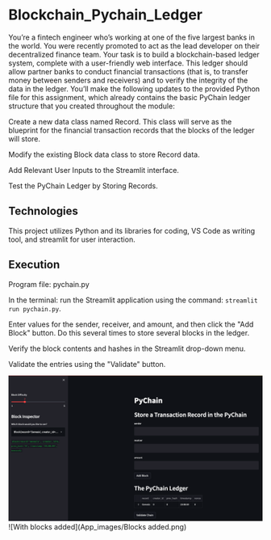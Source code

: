 # Blockchain_Pychain_Ledger

You’re a fintech engineer who’s working at one of the five largest banks in the world. You were recently promoted to act as the lead developer on their decentralized finance team. Your task is to build a blockchain-based ledger system, complete with a user-friendly web interface. This ledger should allow partner banks to conduct financial transactions (that is, to transfer money between senders and receivers) and to verify the integrity of the data in the ledger.
You’ll make the following updates to the provided Python file for this assignment, which already contains the basic PyChain ledger structure that you created throughout the module:


Create a new data class named Record. This class will serve as the blueprint for the financial transaction records that the blocks of the ledger will store.


Modify the existing Block data class to store Record data.


Add Relevant User Inputs to the Streamlit interface.


Test the PyChain Ledger by Storing Records.

## Technologies

This project utilizes Python and its libraries for coding, VS Code as writing tool, and streamlit for user interaction.

## Execution

Program file: pychain.py

In the terminal:  run the Streamlit application using the command: `streamlit run pychain.py`.

Enter values for the sender, receiver, and amount, and then click the "Add Block" button.
Do this several times to store several blocks in the ledger.

Verify the block contents and hashes in the Streamlit drop-down menu.

Validate the entries using the "Validate" button.

![Application Interface](App_images/App_interface_image.png)
![With blocks added](App_images/Blocks added.png)
